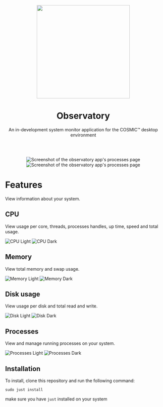 <div align="center">
  <img src="res/icons/hicolor/scalable/apps/icon.svg" width="300" />
  <h1>Observatory</h1>
  <p>An in-development system monitor application for the COSMIC™ desktop environment</p>
  
  <br/><br/>

  ![Screenshot of the observatory app's processes page](res/screenshots/disk-light.png#gh-light-mode-only)
  ![Screenshot of the observatory app's processes page](res/screenshots/disk-dark.png#gh-dark-mode-only)

</div>

# Features

View information about your system.

## CPU

View usage per core, threads, processes handles, up time, speed and total usage.

![CPU Light](res/screenshots/processor-light.png#gh-light-mode-only)
![CPU Dark](res/screenshots/processor-dark.png#gh-dark-mode-only)

## Memory

View total memory and swap usage.

![Memory Light](res/screenshots/memory-light.png#gh-light-mode-only)
![Memory Dark](res/screenshots/memory-dark.png#gh-dark-mode-only)

## Disk usage

View usage per disk and total read and write.

![Disk Light](res/screenshots/disk-light.png#gh-light-mode-only)
![Disk Dark](res/screenshots/disk-dark.png#gh-dark-mode-only)

## Processes

View and manage running processes on your system.

![Processes Light](res/screenshots/processes-light.png#gh-light-mode-only)
![Processes Dark](res/screenshots/processes-dark.png#gh-dark-mode-only)

## Installation

To install, clone this repository and run the following command:

```
sudo just install
```

make sure you have `just` installed on your system
